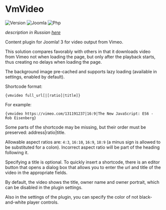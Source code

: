 # VmVideo

![Version](https://img.shields.io/badge/VERSION-1.0.1-0366d6.svg?style=for-the-badge)
![Joomla](https://img.shields.io/badge/joomla-3.7+-1A3867.svg?style=for-the-badge)
![Php](https://img.shields.io/badge/php-5.6+-8892BF.svg?style=for-the-badge)

_description in Russian [here](README.ru.md)_

Content plugin for Joomla! 3 for video output from Vimeo.

This solution compares favorably with others in that it downloads video from Vimeo not when loading the page, but only after the playback starts, thus creating no delays when loading the page.

The background image pre-cached and supports lazy loading (available in settings, enabled by default).

Shortcode format:
```
{vmvideo full_url[|[ratio]|title]}
```

For example:
```
{vmvideo https://vimeo.com/131191237|16:9|The New JavaScript: ES6 - Rob Eisenberg}
```

Some parts of the shortcode may be missing, but their order must be preserved: address|ratio|title.

Allowable aspect ratios are: `4:3`, `16:10`, `16:9`, `18:9` (a minus sign is allowed to be substituted for a colon). Incorrect aspect ratio will be part of the heading following it.

Specifying a title is optional. To quickly insert a shortcode, there is an editor button that opens a dialog box that allows you to enter the url and title of the video in the appropriate fields.

By default, the video shows the title, owner name and owner portrait, which can be disabled in the plugin settings.

Also in the settings of the plugin, you can specify the color of not black-and-white player controls.
